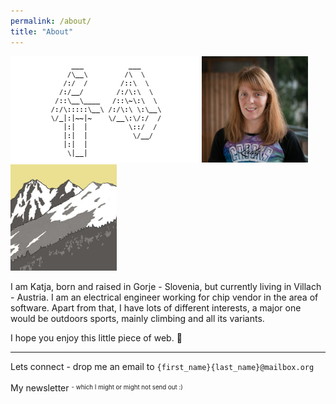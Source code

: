 ```yaml
---
permalink: /about/
title: "About"
---
```


![KP](/images/2025/kp.gif "KP") ![Katja](/assets/images/Katja.jpg "Katja") ![outdoors](/assets/images/k_out.png "outdoors")

I am Katja, born and raised in Gorje - Slovenia, but currently living in Villach - Austria.
I am an electrical engineer working for chip vendor in the area of software.
Apart from that, I have lots of different interests, a major one would be outdoors sports, 
mainly climbing and all its variants.

I hope you enjoy this little piece of web. :sunflower:

---

Lets connect - drop me an email to `{first_name}{last_name}@mailbox.org`

My newsletter  <sup><sub> - which I might or might not send out :) </sub></sup>